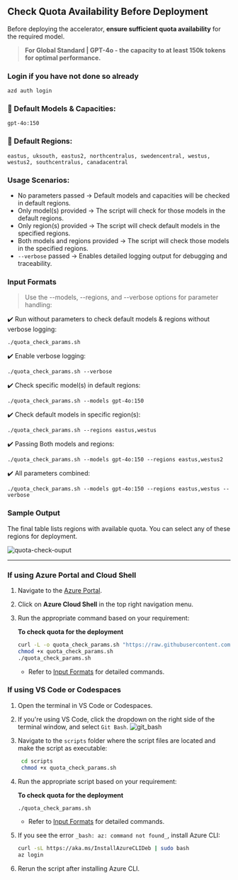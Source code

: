 ## Check Quota Availability Before Deployment

Before deploying the accelerator, **ensure sufficient quota availability** for the required model.
> **For Global Standard | GPT-4o - the capacity to at least 150k tokens for optimal performance.**

### Login if you have not done so already
```
azd auth login
```


### 📌 Default Models & Capacities:
```
gpt-4o:150
```
### 📌 Default Regions:
```
eastus, uksouth, eastus2, northcentralus, swedencentral, westus, westus2, southcentralus, canadacentral
```
### Usage Scenarios:
- No parameters passed → Default models and capacities will be checked in default regions.
- Only model(s) provided → The script will check for those models in the default regions.
- Only region(s) provided → The script will check default models in the specified regions.
- Both models and regions provided → The script will check those models in the specified regions.
- `--verbose` passed → Enables detailed logging output for debugging and traceability.
  
### **Input Formats**
> Use the --models, --regions, and --verbose options for parameter handling:

✔️ Run without parameters to check default models & regions without verbose logging:
   ```
  ./quota_check_params.sh
   ```
✔️ Enable verbose logging:
   ```
  ./quota_check_params.sh --verbose
   ```
✔️ Check specific model(s) in default regions:
  ```
  ./quota_check_params.sh --models gpt-4o:150
  ```
✔️ Check default models in specific region(s):
  ```
./quota_check_params.sh --regions eastus,westus
  ```
✔️ Passing Both models and regions:  
  ```
  ./quota_check_params.sh --models gpt-4o:150 --regions eastus,westus2
  ```
✔️ All parameters combined:
  ```
 ./quota_check_params.sh --models gpt-4o:150 --regions eastus,westus --verbose
  ```

### **Sample Output**
The final table lists regions with available quota. You can select any of these regions for deployment.

![quota-check-ouput](images/quota-check-output.png)

---
### **If using Azure Portal and Cloud Shell**

1. Navigate to the [Azure Portal](https://portal.azure.com).
2. Click on **Azure Cloud Shell** in the top right navigation menu.
3. Run the appropriate command based on your requirement:  

   **To check quota for the deployment**  

    ```sh
    curl -L -o quota_check_params.sh "https://raw.githubusercontent.com/microsoft/document-generation-solution-accelerator/main/scripts/quota_check_params.sh"
    chmod +x quota_check_params.sh
    ./quota_check_params.sh
    ```
    - Refer to [Input Formats](#input-formats) for detailed commands.
      
### **If using VS Code or Codespaces**
1. Open the terminal in VS Code or Codespaces.
2. If you're using VS Code, click the dropdown on the right side of the terminal window, and select `Git Bash`.
   ![git_bash](images/git_bash.png)
3. Navigate to the `scripts` folder where the script files are located and make the script as executable:
   ```sh
    cd scripts
    chmod +x quota_check_params.sh
    ```
4. Run the appropriate script based on your requirement:  

   **To check quota for the deployment**  

    ```sh
    ./quota_check_params.sh
    ```
   - Refer to [Input Formats](#input-formats) for detailed commands.

5. If you see the error `_bash: az: command not found_`, install Azure CLI:  

    ```sh
    curl -sL https://aka.ms/InstallAzureCLIDeb | sudo bash
    az login
    ```
6. Rerun the script after installing Azure CLI.
